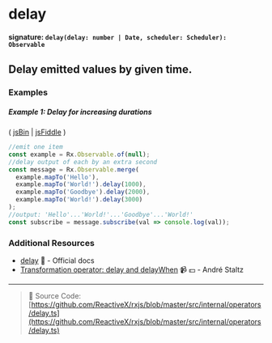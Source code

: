 # delay

#### signature: `delay(delay: number | Date, scheduler: Scheduler): Observable`

## Delay emitted values by given time.

### Examples

##### Example 1: Delay for increasing durations

( [jsBin](http://jsbin.com/zebatixije/1/edit?js,console) |
[jsFiddle](https://jsfiddle.net/btroncone/1kxtzcu6/) )

```js
//emit one item
const example = Rx.Observable.of(null);
//delay output of each by an extra second
const message = Rx.Observable.merge(
  example.mapTo('Hello'),
  example.mapTo('World!').delay(1000),
  example.mapTo('Goodbye').delay(2000),
  example.mapTo('World!').delay(3000)
);
//output: 'Hello'...'World!'...'Goodbye'...'World!'
const subscribe = message.subscribe(val => console.log(val));
```

### Additional Resources

* [delay](http://reactivex.io/rxjs/class/es6/Observable.js~Observable.html#instance-method-delay)
  :newspaper: - Official docs
* [Transformation operator: delay and delayWhen](https://egghead.io/lessons/rxjs-transformation-operators-delay-and-delaywhen?course=rxjs-beyond-the-basics-operators-in-depth)
  :video_camera: :dollar: - André Staltz

---

> :file_folder: Source Code:
> [https://github.com/ReactiveX/rxjs/blob/master/src/internal/operators/delay.ts](https://github.com/ReactiveX/rxjs/blob/master/src/internal/operators/delay.ts)
